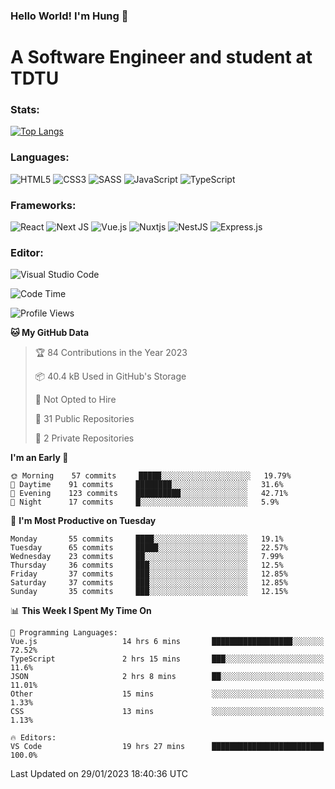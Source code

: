 ### Hello World! I'm Hung :wave:

# A Software Engineer and student at TDTU

### Stats:
[![Top Langs](https://github-readme-stats.vercel.app/api/top-langs/?username=Kuroo-nekoo&layout=compact)](https://github.com/anuraghazra/github-readme-stats)

### Languages:
![HTML5](https://img.shields.io/badge/html5-%23E34F26.svg?style=for-the-badge&logo=html5&logoColor=%23E34F26&color=white)
![CSS3](https://img.shields.io/badge/css3-%231572B6.svg?style=for-the-badge&logo=css3&logoColor=%231572B6&color=white)
![SASS](https://img.shields.io/badge/SASS-hotpink.svg?style=for-the-badge&logo=SASS&logoColor=hotpink&color=white)
![JavaScript](https://img.shields.io/badge/javascript-%23323330.svg?style=for-the-badge&logo=javascript&color=white)
![TypeScript](https://img.shields.io/badge/typescript-%23007ACC.svg?style=for-the-badge&logo=typescript&logoColor=%23007ACC&color=white)


### Frameworks:
![React](https://img.shields.io/badge/react-%2320232a.svg?style=for-the-badge&logo=react&logoColor=%%2361DAFB&color=white)
![Next JS](https://img.shields.io/badge/Next-black?style=for-the-badge&logo=next.js&logoColor=black&color=white)
![Vue.js](https://img.shields.io/badge/vuejs-%2335495e.svg?style=for-the-badge&logo=vuedotjs&logoColor=%234FC08D&color=white)
![Nuxtjs](https://img.shields.io/badge/Nuxt-002E3B?style=for-the-badge&logo=nuxtdotjs&color=white&logoColor=#00DC82)
![NestJS](https://img.shields.io/badge/nestjs-%23E0234E.svg?style=for-the-badge&logo=nestjs&logoColor=%23E0234E&color=white)
![Express.js](https://img.shields.io/badge/express.js-%23404d59.svg?style=for-the-badge&logo=express&logoColor=%23404d59&color=white)

### Editor:
![Visual Studio Code](https://img.shields.io/badge/Visual%20Studio%20Code-0078d7.svg?style=for-the-badge&logo=visual-studio-code&color=white&logoColor=0078d7)


<!--START_SECTION:waka-->
![Code Time](http://img.shields.io/badge/Code%20Time-321%20hrs%2023%20mins-blue)

![Profile Views](http://img.shields.io/badge/Profile%20Views-11-blue)

**🐱 My GitHub Data** 

> 🏆 84 Contributions in the Year 2023
 > 
> 📦 40.4 kB Used in GitHub's Storage 
 > 
> 🚫 Not Opted to Hire
 > 
> 📜 31 Public Repositories 
 > 
> 🔑 2 Private Repositories  
 > 
**I'm an Early 🐤** 

```text
🌞 Morning    57 commits     █████░░░░░░░░░░░░░░░░░░░░   19.79% 
🌆 Daytime    91 commits     ████████░░░░░░░░░░░░░░░░░   31.6% 
🌃 Evening    123 commits    ██████████░░░░░░░░░░░░░░░   42.71% 
🌙 Night      17 commits     █░░░░░░░░░░░░░░░░░░░░░░░░   5.9%

```
📅 **I'm Most Productive on Tuesday** 

```text
Monday       55 commits     ████░░░░░░░░░░░░░░░░░░░░░   19.1% 
Tuesday      65 commits     █████░░░░░░░░░░░░░░░░░░░░   22.57% 
Wednesday    23 commits     ██░░░░░░░░░░░░░░░░░░░░░░░   7.99% 
Thursday     36 commits     ███░░░░░░░░░░░░░░░░░░░░░░   12.5% 
Friday       37 commits     ███░░░░░░░░░░░░░░░░░░░░░░   12.85% 
Saturday     37 commits     ███░░░░░░░░░░░░░░░░░░░░░░   12.85% 
Sunday       35 commits     ███░░░░░░░░░░░░░░░░░░░░░░   12.15%

```


📊 **This Week I Spent My Time On** 

```text
💬 Programming Languages: 
Vue.js                   14 hrs 6 mins       ██████████████████░░░░░░░   72.52% 
TypeScript               2 hrs 15 mins       ███░░░░░░░░░░░░░░░░░░░░░░   11.6% 
JSON                     2 hrs 8 mins        ██░░░░░░░░░░░░░░░░░░░░░░░   11.01% 
Other                    15 mins             ░░░░░░░░░░░░░░░░░░░░░░░░░   1.33% 
CSS                      13 mins             ░░░░░░░░░░░░░░░░░░░░░░░░░   1.13%

🔥 Editors: 
VS Code                  19 hrs 27 mins      █████████████████████████   100.0%

```


 Last Updated on 29/01/2023 18:40:36 UTC
<!--END_SECTION:waka-->
